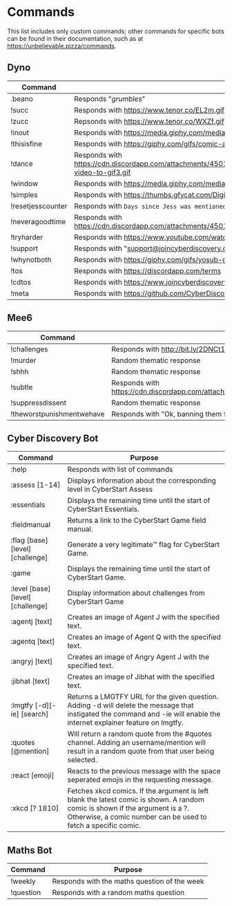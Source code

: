 # Commands

This list includes only custom commands; other commands for specific bots can be found in their documentation, such as at https://unbelievable.pizza/commands.

## Dyno
Command | Purpose
--- | ---
.beano | Responds "_grumbles_"
!succ | Responds with https://www.tenor.co/EL2m.gif
!zucc | Repsonds with https://www.tenor.co/WXZf.gif
!inout | Responds with https://media.giphy.com/media/11gC4odpiRKuha/giphy.gif| @everyone
!thisisfine | Responds with https://giphy.com/gifs/comic-adult-swim-this-is-fine-3o6UBpHgaXFDNAuttm
!dance | Responds with https://cdn.discordapp.com/attachments/450107193820446722/484757289476030465/ezgif.com-video-to-gif3.gif
!window | Responds with https://media.giphy.com/media/c6DIpCp1922KQ/giphy.gif
!simples | Responds with https://thumbs.gfycat.com/DigitalGrandBrocketdeer-small.gif
!resetjesscounter | Responds with `Days since Jess was mentioned: 0`
!neveragoodtime | Responds with https://cdn.discordapp.com/attachments/450107193820446722/546655387886157824/unknown.png
!tryharder | Responds with https://www.youtube.com/watch?v=t-bgRQfeW64
!support | Responds with "support@joincyberdiscovery.com"
!whynotboth | Responds with https://giphy.com/gifs/yosub-girl-taco-why-not-both-3o85xIO33l7RlmLR4I
!tos | Responds with https://discordapp.com/terms
!cdtos | Responds with https://www.joincyberdiscovery.com/terms
!meta | Responds with https://github.com/CyberDiscovery/meta

## Mee6
Command | Purpose
--- | ---
!challenges | Responds with http://bit.ly/2DNCt16
!murder | Random thematic response
!shhh | Random thematic response 
!subtle | Responds with https://cdn.discordapp.com/attachments/463657120441696256/560247422912167949/unknown.png
!suppressdissent | Random thematic response 
!theworstpunishmentwehave | Responds with "Ok, banning them from the Q&A server!"

## Cyber Discovery Bot
Command | Purpose
--- | ---
:help | Responds with list of commands
:assess [1-14] | Displays information about the corresponding level in CyberStart Assess
:essentials | Displays the remaining time until the start of CyberStart Essentials.
:fieldmanual | Returns a link to the CyberStart Game field manual.
:flag [base] [level] [challenge] | Generate a very legitimate™️ flag for CyberStart Game.
:game | Displays the remaining time until the start of CyberStart Game.
:level [base] [level] [challenge] | Display information about challenges from CyberStart Game
:agentj [text] | Creates an image of Agent J with the specified text.
:agentq [text] | Creates an image of Agent Q with the specified text.
:angryj [text] | Creates an image of Angry Agent J with the specified text.
:jibhat [text] | Creates an image of Jibhat with the specified text.
:lmgtfy [-d][-ie] [search] | Returns a LMGTFY URL for the given question. Adding -d will delete the message that instigated the command and -ie will enable the internet explainer feature on lmgtfy.
:quotes [@mention] | Will return a random quote from the #quotes channel. Adding an username/mention will result in a random quote from that user being selected.
:react [emoji] | Reacts to the previous message with the space seperated emojis in the requesting message.
:xkcd [? 1810] | Fetches xkcd comics. If the argument is left blank the latest comic is shown. A random comic is shown if the argument is a ?. Otherwise, a comic number can be used to fetch a specific comic.

## Maths Bot
Command | Purpose
--- | ---
!weekly | Responds with the maths question of the week
!question | Responds with a random maths question

